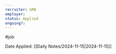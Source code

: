 ```yaml
---
recruiter: GRB
employer:
status: Applied
ongoing?:
---
```


#job

Date Applied: [[Daily Notes/2024-11-15|2024-11-15]]